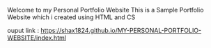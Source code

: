 Welcome to my Personal Portfolio Website
This is a Sample Portfolio Website which i created using HTML and CS

ouput link : https://shax1824.github.io/MY-PERSONAL-PORTFOLIO-WEBSITE/index.html

